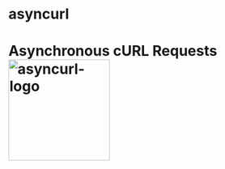 # asyncurl
Asynchronous cURL Requests
<img src="https://raw.githubusercontent.com/hidden-function/i/master/asyncurl.png" height="200" alt="asyncurl-logo"> 
===
